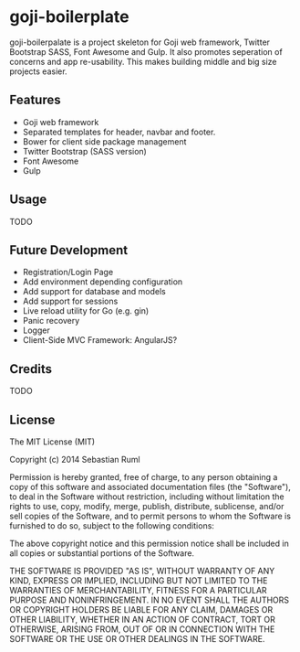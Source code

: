 # goji-boilerplate

goji-boilerpalate is a project skeleton for Goji web framework, Twitter Bootstrap SASS, Font Awesome and Gulp. It also promotes seperation of concerns and app re-usability. This makes building middle and big size projects easier.

## Features

  * Goji web framework
  * Separated templates for header, navbar and footer. 
  * Bower for client side package management
  * Twitter Bootstrap (SASS version)
  * Font Awesome
  * Gulp

## Usage

TODO

## Future Development

  * Registration/Login Page
  * Add environment depending configuration
  * Add support for database and models
  * Add support for sessions
  * Live reload utility for Go (e.g. gin)
  * Panic recovery
  * Logger
  * Client-Side MVC Framework: AngularJS?

## Credits

TODO

## License

The MIT License (MIT)

Copyright (c) 2014 Sebastian Ruml

Permission is hereby granted, free of charge, to any person obtaining a copy
of this software and associated documentation files (the "Software"), to deal
in the Software without restriction, including without limitation the rights
to use, copy, modify, merge, publish, distribute, sublicense, and/or sell
copies of the Software, and to permit persons to whom the Software is
furnished to do so, subject to the following conditions:

The above copyright notice and this permission notice shall be included in
all copies or substantial portions of the Software.

THE SOFTWARE IS PROVIDED "AS IS", WITHOUT WARRANTY OF ANY KIND, EXPRESS OR
IMPLIED, INCLUDING BUT NOT LIMITED TO THE WARRANTIES OF MERCHANTABILITY,
FITNESS FOR A PARTICULAR PURPOSE AND NONINFRINGEMENT. IN NO EVENT SHALL THE
AUTHORS OR COPYRIGHT HOLDERS BE LIABLE FOR ANY CLAIM, DAMAGES OR OTHER
LIABILITY, WHETHER IN AN ACTION OF CONTRACT, TORT OR OTHERWISE, ARISING FROM,
OUT OF OR IN CONNECTION WITH THE SOFTWARE OR THE USE OR OTHER DEALINGS IN
THE SOFTWARE.

